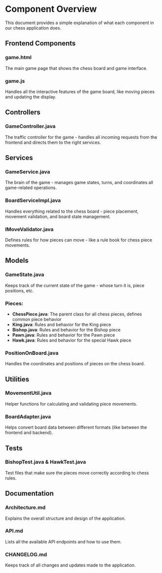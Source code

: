 # Component Overview

This document provides a simple explanation of what each component in our chess application does.

## Frontend Components

### game.html
The main game page that shows the chess board and game interface.

### game.js
Handles all the interactive features of the game board, like moving pieces and updating the display.

## Controllers

### GameController.java
The traffic controller for the game - handles all incoming requests from the frontend and directs them to the right services.

## Services

### GameService.java
The brain of the game - manages game states, turns, and coordinates all game-related operations.

### BoardServiceImpl.java
Handles everything related to the chess board - piece placement, movement validation, and board state management.

### IMoveValidator.java
Defines rules for how pieces can move - like a rule book for chess piece movements.

## Models

### GameState.java
Keeps track of the current state of the game - whose turn it is, piece positions, etc.

### Pieces:
- **ChessPiece.java**: The parent class for all chess pieces, defines common piece behavior
- **King.java**: Rules and behavior for the King piece
- **Bishop.java**: Rules and behavior for the Bishop piece
- **Pawn.java**: Rules and behavior for the Pawn piece
- **Hawk.java**: Rules and behavior for the special Hawk piece

### PositionOnBoard.java
Handles the coordinates and positions of pieces on the chess board.

## Utilities

### MovementUtil.java
Helper functions for calculating and validating piece movements.

### BoardAdapter.java
Helps convert board data between different formats (like between the frontend and backend).

## Tests

### BishopTest.java & HawkTest.java
Test files that make sure the pieces move correctly according to chess rules.

## Documentation

### Architecture.md
Explains the overall structure and design of the application.

### API.md
Lists all the available API endpoints and how to use them.

### CHANGELOG.md
Keeps track of all changes and updates made to the application. 
